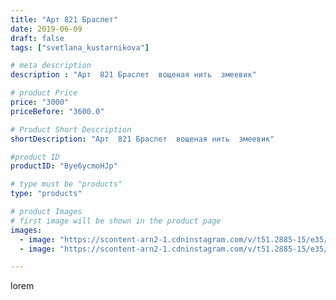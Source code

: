 ```yaml
---
title: "Арт 821 Браслет"
date: 2019-06-09
draft: false
tags: ["svetlana_kustarnikova"]

# meta description
description : "Арт  821 Браслет  вощеная нить  змеевик"

# product Price
price: "3000"
priceBefore: "3600.0"

# Product Short Description
shortDescription: "Арт  821 Браслет  вощеная нить  змеевик"

#product ID
productID: "Bye6ycmoHJp"

# type must be "products"
type: "products"

# product Images
# first image will be shown in the product page
images:
  - image: "https://scontent-arn2-1.cdninstagram.com/v/t51.2885-15/e35/61613694_116199126295009_2938522479934963564_n.jpg?se=8&tp=1&_nc_ht=scontent-arn2-1.cdninstagram.com&_nc_cat=101&_nc_ohc=HC2CcUKLBHIAX9w718A&oh=886e1fdfa70b8f6ca5f3dad83033d193&oe=606A1E18&ig_cache_key=MjA2MjM0NDIwODI2MzYxNjIyMg%3D%3D.2"
  - image: "https://scontent-arn2-1.cdninstagram.com/v/t51.2885-15/e35/61186832_736981966717012_4251764089615111243_n.jpg?se=8&tp=1&_nc_ht=scontent-arn2-1.cdninstagram.com&_nc_cat=104&_nc_ohc=5Yqt-_oXqX4AX-X2pTj&oh=1526b19f6fc4b432385d80c091cb2ad1&oe=606AEB4D&ig_cache_key=MjA2MjM0NDIwODI1NTE4MTE0NA%3D%3D.2"

---
```

lorem
